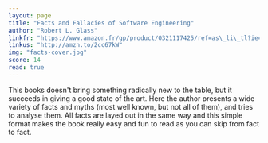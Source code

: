 ```yaml
---
layout: page
title: "Facts and Fallacies of Software Engineering"
author: "Robert L. Glass"
linkfr: "https://www.amazon.fr/gp/product/0321117425/ref=as\_li\_tl?ie=UTF8&camp=1642&creative=6746&creativeASIN=0321117425&linkCode=as2&tag=mg092-21"
linkus: "http://amzn.to/2cc67kW" 
img: "facts-cover.jpg"
score: 14
read: true
---
```


This books doesn't bring something radically new to the table, but it succeeds in giving a good state of the art. Here the author presents a wide variety of facts and myths (most well known, but not all of them),  and tries to analyse them. All facts are layed out in the same way and this simple format makes the book really easy and fun to read as you can skip from fact to fact.